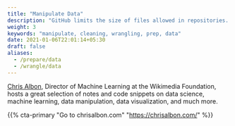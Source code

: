 ```yaml
---
title: "Manipulate Data"
description: "GitHub limits the size of files allowed in repositories. Use Git-LFS, an open-source Git extension for large file storage."
weight: 3
keywords: "manipulate, cleaning, wrangling, prep, data"
date: 2021-01-06T22:01:14+05:30
draft: false
aliases:
  - /prepare/data
  - /wrangle/data
---
```


[Chris Albon](https://chrisalbon.com/), Director of Machine Learning at the Wikimedia Foundation, hosts a great selection of notes and code snippets on data science, machine learning, data manipulation, data visualization, and much more.

{{% cta-primary "Go to chrisalbon.com" "https://chrisalbon.com/" %}}
